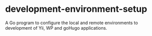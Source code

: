 # development-environment-setup
A Go program to configure the local and remote environments to development of Yii, WP and goHugo applications. 
